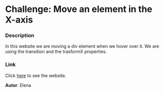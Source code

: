 # Challenge: Move an element in the X-axis

### Description
In this website we are moving a div element when we hover over it.
We are using the transition and the trasformX properties.

### Link
Click [here](https://elenasacristan.github.io/move-div/ "link to website") to see the website.

**Autor**: Elena